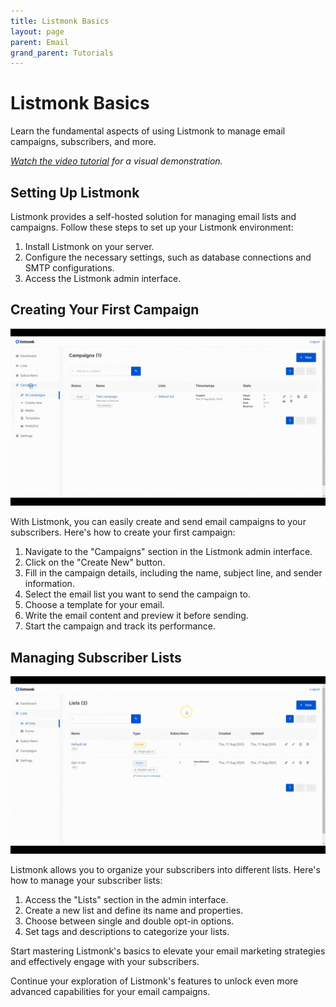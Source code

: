 ```yaml
---
title: Listmonk Basics
layout: page
parent: Email
grand_parent: Tutorials
---
```


# Listmonk Basics

Learn the fundamental aspects of using Listmonk to manage email campaigns, subscribers, and more.

_[Watch the video tutorial](https://www.youtube.com/watch?v=Myq8MqT9xfM) for a visual demonstration._

## Setting Up Listmonk

Listmonk provides a self-hosted solution for managing email lists and campaigns. Follow these steps to set up your Listmonk environment:

1. Install Listmonk on your server.
2. Configure the necessary settings, such as database connections and SMTP configurations.
3. Access the Listmonk admin interface.

## Creating Your First Campaign

![](1-create-campaign.gif)

With Listmonk, you can easily create and send email campaigns to your subscribers. Here's how to create your first campaign:

1. Navigate to the "Campaigns" section in the Listmonk admin interface.
2. Click on the "Create New" button.
3. Fill in the campaign details, including the name, subject line, and sender information.
4. Select the email list you want to send the campaign to.
5. Choose a template for your email.
6. Write the email content and preview it before sending.
7. Start the campaign and track its performance.

## Managing Subscriber Lists

![](2-create-lists.gif)

Listmonk allows you to organize your subscribers into different lists. Here's how to manage your subscriber lists:

1. Access the "Lists" section in the admin interface.
2. Create a new list and define its name and properties.
3. Choose between single and double opt-in options.
4. Set tags and descriptions to categorize your lists.

Start mastering Listmonk's basics to elevate your email marketing strategies and effectively engage with your subscribers.

Continue your exploration of Listmonk's features to unlock even more advanced capabilities for your email campaigns.
